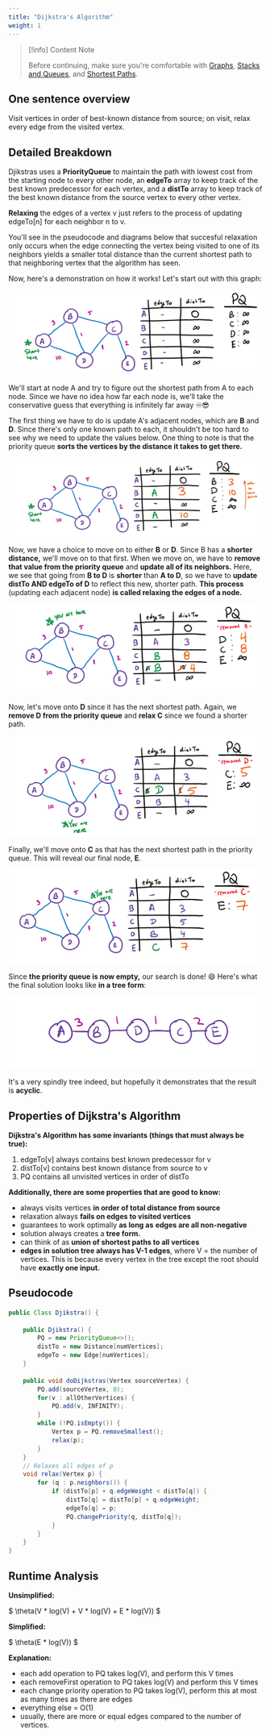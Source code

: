 ```yaml
---
title: "Dijkstra's Algorithm"
weight: 1
---
```


> [!info] Content Note
>
> Before continuing, make sure you're comfortable with [Graphs](../../abstract-data-types/graphs.md), [Stacks and Queues](../../abstract-data-types/collections/stacks-and-queues.md), and [Shortest Paths](./).


## One sentence overview

Visit vertices in order of best-known distance from source; on visit, relax every edge from the visited vertex.

## Detailed Breakdown

Djikstras uses a **PriorityQueue** to maintain the path with lowest cost from the starting node to every other node, an **edgeTo** array to keep track of the best known predecessor for each vertex, and a **distTo** array to keep track of the best known distance from the source vertex to every other vertex.

**Relaxing** the edges of a vertex v just refers to the process of updating edgeTo\[n] for each neighbor n to v.

You'll see in the pseudocode and diagrams below that succesful relaxation only occurs when the edge connecting the vertex being visited to one of its neighbors yields a smaller total distance than the current shortest path to that neighboring vertex that the algorithm has seen.

Now, here's a demonstration on how it works! Let's start out with this graph:

![](<../../img/assets/image (92).png>)

We'll start at node A and try to figure out the shortest path from A to each node. Since we have no idea how far each node is, we'll take the conservative guess that everything is infinitely far away ♾😎

The first thing we have to do is update A's adjacent nodes, which are **B** and **D**. Since there's only one known path to each, it shouldn't be too hard to see why we need to update the values below. One thing to note is that the priority queue **sorts the vertices by the distance it takes to get there.**

![](<../../img/assets/image (93).png>)

Now, we have a choice to move on to either **B** or **D**. Since B has a **shorter distance,** we'll move on to that first. When we move on, we have to **remove that value from the priority queue** and **update all of its neighbors.** Here, we see that going from **B to D** is **shorter** than **A to D**, so we have to **update distTo AND edgeTo of D** to reflect this new, shorter path. **This process** (updating each adjacent node) **is called relaxing the edges of a node.**

![](<../../img/assets/image (94).png>)

Now, let's move onto **D** since it has the next shortest path. Again, we **remove D from the priority queue** and **relax C** since we found a shorter path.

![](<../../img/assets/image (95).png>)

Finally, we'll move onto **C** as that has the next shortest path in the priority queue. This will reveal our final node, **E**.

![](<../../img/assets/image (96).png>)

Since **the priority queue is now empty,** our search is done! 😄 Here's what the final solution looks like **in a tree form**:

![Dijkstra's Algorithm ALWAYS produces a solution in a tree format.](<../../img/assets/image (98).png>)

It's a very spindly tree indeed, but hopefully it demonstrates that the result is **acyclic**.

## Properties of Dijkstra's Algorithm

**Dijkstra's Algorithm has some invariants (things that must always be true):**

1. edgeTo\[v] always contains best known predecessor for v
2. distTo\[v] contains best known distance from source to v
3. PQ contains all unvisited vertices in order of distTo

**Additionally, there are some properties that are good to know:**

* always visits vertices **in order of total distance from source**
* relaxation always **fails on edges to visited vertices**
* guarantees to work optimally **as long as** **edges are all non-negative**
* solution always creates a **tree form.**
* can think of as **union of shortest paths to all vertices**
* **edges in solution tree always has V-1 edges**, where V = the number of vertices. This is because every vertex in the tree except the root should have **exactly one input.**

## Pseudocode

```java
public Class Djikstra() {

    public Djikstra() {
        PQ = new PriorityQueue<>();
        distTo = new Distance[numVertices];
        edgeTo = new Edge[numVertices];
    }

    public void doDijkstras(Vertex sourceVertex) {
        PQ.add(sourceVertex, 0);
        for(v : allOtherVertices) {
            PQ.add(v, INFINITY);
        }
        while (!PQ.isEmpty()) {
            Vertex p = PQ.removeSmallest();
            relax(p);
        }
    }
    // Relaxes all edges of p
    void relax(Vertex p) {
        for (q : p.neighbors()) {
            if (distTo[p] + q.edgeWeight < distTo[q]) {
                distTo[q] = distTo[p] + q.edgeWeight;
                edgeTo[q] = p;
                PQ.changePriority(q, distTo[q]);
            }
        }
    }
}
```

## Runtime Analysis

**Unsimplified:**

$
\theta(V * log(V) + V * log(V) + E * log(V))
$

**Simplified:**

$
\theta(E * log(V))
$

**Explanation:**

* each add operation to PQ takes log(V), and perform this V times
* each removeFirst operation to PQ takes log(V) and perform this V times
* each change priority operation to PQ takes log(V), perform this at most as many times as there are edges
* everything else = O(1)
* usually, there are more or equal edges compared to the number of vertices.
